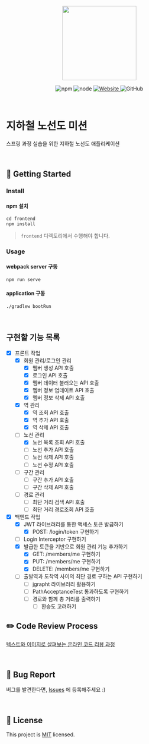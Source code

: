 <p align="center">
    <img width="200px;" src="https://raw.githubusercontent.com/woowacourse/atdd-subway-admin-frontend/master/images/main_logo.png"/>
</p>
<p align="center">
  <img alt="npm" src="https://img.shields.io/badge/npm-%3E%3D%205.5.0-blue">
  <img alt="node" src="https://img.shields.io/badge/node-%3E%3D%209.3.0-blue">
  <a href="https://techcourse.woowahan.com/c/Dr6fhku7" alt="woowacuorse subway">
    <img alt="Website" src="https://img.shields.io/website?url=https%3A%2F%2Fedu.nextstep.camp%2Fc%2FR89PYi5H">
  </a>
  <img alt="GitHub" src="https://img.shields.io/github/license/woowacourse/atdd-subway-path">
</p>

<br>

# 지하철 노선도 미션
스프링 과정 실습을 위한 지하철 노선도 애플리케이션

<br>

## 🚀 Getting Started

### Install
#### npm 설치
```
cd frontend
npm install
```
> `frontend` 디렉토리에서 수행해야 합니다.

### Usage
#### webpack server 구동
```
npm run serve
```
#### application 구동
```
./gradlew bootRun
```
<br>

## 구현할 기능 목록
- [x] 프론트 작업
    - [x] 회원 관리/로그인 관리
        - [x] 멤버 생성 API 호출
        - [x] 로그인 API 호출
        - [x] 멤버 데이터 불러오는 API 호출
        - [x] 멤버 정보 업데이트 API 호출
        - [x] 멤버 정보 삭제 API 호출
    - [x] 역 관리
        - [x] 역 조회 API 호출
        - [x] 역 추가 API 호출
        - [x] 역 삭제 API 호출
    - [ ] 노선 관리
        - [x] 노선 목록 조회 API 호출
        - [ ] 노선 추가 API 호출
        - [ ] 노선 삭제 API 호출
        - [ ] 노선 수정 API 호출
    - [ ] 구간 관리
        - [ ] 구간 추가 API 호출
        - [ ] 구간 삭제 API 호출
    - [ ] 경로 관리
        - [ ] 최단 거리 검색 API 호출
        - [ ] 최단 거리 경로조회 API 호출

- [x] 백엔드 작업
    - [x] JWT 라이브러리를 통한 액세스 토큰 발급하기
        - [x] POST: /login/token 구현하기
    - [ ] Login Interceptor 구현하기
    - [x] 발급한 토큰을 기반으로 회원 관리 기능 추가하기
        - [x] GET: /members/me 구현하기
        - [x] PUT: /members/me 구현하기
        - [x] DELETE: /members/me 구현하기
    - [ ] 출발역과 도착역 사이의 최단 경로 구하는 API 구현하기
        - [ ] jgrapht 라이브러리 활용하기
        - [ ] PathAcceptanceTest 통과하도록 구현하기
        - [ ] 경로와 함께 총 거리를 출력하기
            - [ ] 환승도 고려하기
        
## ✏️ Code Review Process
[텍스트와 이미지로 살펴보는 온라인 코드 리뷰 과정](https://github.com/next-step/nextstep-docs/tree/master/codereview)

<br>

## 🐞 Bug Report

버그를 발견한다면, [Issues](https://github.com/woowacourse/atdd-subway-path/issues) 에 등록해주세요 :)

<br>

## 📝 License

This project is [MIT](https://github.com/woowacourse/atdd-subway-path/blob/master/LICENSE) licensed.
